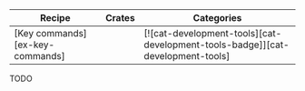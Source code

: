 | Recipe | Crates | Categories |
|--------|--------|------------|
| [Key commands][ex-key-commands] |  | [![cat-development-tools][cat-development-tools-badge]][cat-development-tools] |

<div class="hidden">
TODO
</div>
